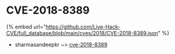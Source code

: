 # CVE-2018-8389
{% embed url="https://github.com/Live-Hack-CVE/full_database/blob/main/cves/2018/CVE-2018-8389.json" %}

* sharmasandeepkr ~> [cve-2018-8389](https://www.alice-snow.ru/2018/database/cve-2018-8389/cve-2018-8389-sharmasandeepkr)